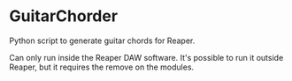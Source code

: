 # GuitarChorder
Python script to generate guitar chords for Reaper.

Can only run inside the Reaper DAW software. It's possible to run it outside Reaper, but it requires the remove on the modules.
